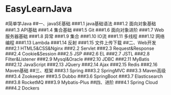 # EasyLearnJava
#简单学Java
##一、javaSE基础
###1.1 java基础语法
###1.2 面向对象基础
###1.3 API基础
###1.4 集合基础
###1.5 Git
###1.6 面向对象进阶
###1.7 Web服务器基础
###1.8 异常
###1.9 集合
###1.10 IO流
###1.11 多线程
###1.12 网络编程
###1.13 Lambda
###1.14 反射
###1.15 文件上传下载
##二、Web开发
###2.1 HTML5&CSS&Nginx
###2.2 Servlet
###2.3 Request&Response
###2.4 Cookie&Session
###2.5 JSP
###2.6 EL
###2.7 JSTL
###2.8 Filter&Listener
###2.9 Mysql&Oracle
###2.10 JDBC
###2.11 MyBatis
###2.12 JavaScript
###2.13 JQuery
###2.14 Ajax
###2.15 Redis
###2.16 Maven基础
##三、框架
###3.1 Spring
###3.2 SpringMVC
###3.3 Maven高级
###3.4 Zookeeper
###3.5 Dubbo
###3.6 SpringBoot
###3.7 Elasticsearch
###3.8 RocketMQ
###3.9 Mybatis-Plus
##四、进阶
###4.1 Spring Cloud
###4.2 Dockers
